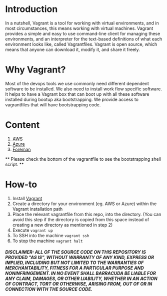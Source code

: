 # Introduction

In a nutshell, Vagrant is a tool for working with virtual environments, and in most circumstances, this means working with virtual machines. Vagrant provides a simple and easy to use command-line client for managing these environments, and an interpreter for the text-based definitions of what each environment looks like, called Vagrantfiles. Vagrant is open source, which means that anyone can download it, modify it, and share it freely.

# Why Vagrant?

Most of the devops tools we use commonly need different dependent software to be installed. We also need to install work flow specific software. It helps to have a Vagrant box that can boot up with all these software installed during bootup aka bootstrapping. We provide access to vagrantfiles that will have bootstrapping code.

# Content
1. [AWS](https://github.com/barracudanetworks/waf-automation/tree/master/vagrant/AWS)
2. [Azure](https://github.com/barracudanetworks/waf-automation/tree/master/vagrant/Azure)
3. [Foreman](https://github.com/barracudanetworks/waf-automation/tree/master/vagrant/Foreman)

** Please check the bottom of the vagrantfile to see the bootstrapping shell script. **

# How-to

1. Install [Vagrant](https://www.vagrantup.com/docs/installation/)
2. Create a directory for your environment (eg. AWS or Azure) within the Vagrant installation path
3. Place the relevant vagrantfile from this repo, into the directory. (You can avoid this step if the directory is copied from this space instead of creating a new directory as mentioned in step 2)
4. Execute `vagrant up`
5. To SSH into the machine `vagrant ssh`
6. To stop the machine `vagrant halt`
 

##### DISCLAIMER: ALL OF THE SOURCE CODE ON THIS REPOSITORY IS PROVIDED "AS IS", WITHOUT WARRANTY OF ANY KIND, EXPRESS OR IMPLIED, INCLUDING BUT NOT LIMITED TO THE WARRANTIES OF MERCHANTABILITY, FITNESS FOR A PARTICULAR PURPOSE AND NONINFRINGEMENT. IN NO EVENT SHALL BARRACUDA BE LIABLE FOR ANY CLAIM, DAMAGES, OR OTHER LIABILITY, WHETHER IN AN ACTION OF CONTRACT, TORT OR OTHERWISE, ARISING FROM, OUT OF OR IN CONNECTION WITH THE SOURCE CODE. #####

